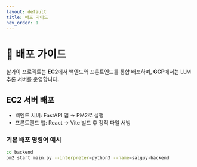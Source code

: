 ```yaml
---
layout: default
title: 배포 가이드
nav_order: 1
---
```


# 🚀 배포 가이드

살가이 프로젝트는 **EC2**에서 백엔드와 프론트엔드를 통합 배포하며, **GCP**에서는 LLM 추론 서버를 운영합니다.

## EC2 서버 배포

- 백엔드 서버: FastAPI 앱 → PM2로 실행
- 프론트엔드 앱: React → Vite 빌드 후 정적 파일 서빙

### 기본 배포 명령어 예시

```bash
cd backend
pm2 start main.py --interpreter=python3 --name=salguy-backend

